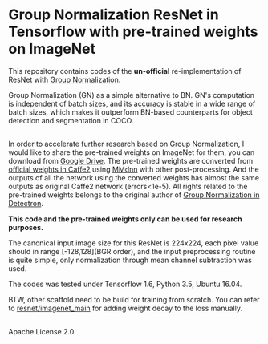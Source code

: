 # Group Normalization ResNet in Tensorflow with pre-trained weights on ImageNet

This repository contains codes of the **un-official** re-implementation of ResNet with [Group Normalization](https://arxiv.org/abs/1803.08494).

Group Normalization (GN) as a simple alternative to BN. GN's computation is independent of batch sizes, and its accuracy is stable in a wide range of batch sizes, which makes it outperform BN-based counterparts for object detection and segmentation in COCO.
##  ##
In order to accelerate further research based on Group Normalization, I would like to share the pre-trained weights on ImageNet for them, you can download from [Google Drive](https://drive.google.com/open?id=1MjXaQndjStRrfyKMNYS6_0xGfYYliZ2s). The pre-trained weights are converted from [official weights in Caffe2](https://github.com/facebookresearch/Detectron/tree/master/projects/GN) using [MMdnn](https://github.com/Microsoft/MMdnn) with other post-processing. And the outputs of all the network using the converted weights has almost the same outputs as original Caffe2 network (errors<1e-5). All rights related to the pre-trained weights belongs to the original author of [Group Normalization in Detectron](https://github.com/facebookresearch/Detectron/tree/master/projects/GN).

**This code and the pre-trained weights only can be used for research purposes.**

The canonical input image size for this ResNet is 224x224, each pixel value should in range [-128,128](BGR order), and the input preprocessing routine is quite simple, only normalization through mean channel subtraction was used. 

The codes was tested under Tensorflow 1.6, Python 3.5, Ubuntu 16.04. 

BTW, other scaffold need to be build for training from scratch. You can refer to [resnet/imagenet_main](https://github.com/tensorflow/models/blob/22ded0410d5bed85a88329e852cd20882593652b/official/resnet/imagenet_main.py#L189) for adding weight decay to the loss manually.
##  ##
Apache License 2.0

